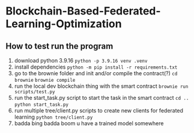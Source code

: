 # Blockchain-Based-Federated-Learning-Optimization

## How to test run the program
1. download python 3.9.16
```python -p 3.9.16 venv .venv```
2. install dependencies
```python -m pip install -r requirements.txt```
3. go to the brownie folder and init and/or compile the contract(?)
```cd brownie```
```brownie compile```
4. run the local dev blockchain thing with the smart contract
```brownie run scripts/test.py```
5. run the start_task.py script to start the task in the smart contract
```cd ..```
```python start_task.py```
6. run multiple tree/client.py scripts to create new clients for federated learning
```python tree/client.py```
7. badda bing badda boom u have a trained model somewhere
 